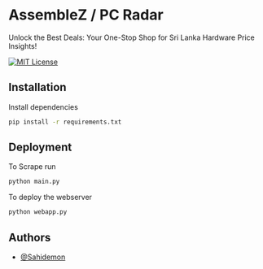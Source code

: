 
# AssembleZ / PC Radar

Unlock the Best Deals: Your One-Stop Shop for Sri Lanka Hardware Price Insights!


[![MIT License](https://img.shields.io/badge/AssembleZ-NSBM-greem)](https://choosealicense.com/licenses/mit/)


## Installation

Install dependencies

```bash
pip install -r requirements.txt
```
    
## Deployment

To Scrape run

```bash
python main.py
```
To deploy the webserver

```bash
python webapp.py
```



## Authors

- [@Sahidemon](https://github.com/SahiDemon)

